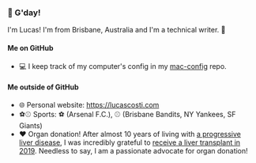 ### 👋 G'day! 

I'm Lucas! I'm from Brisbane, Australia and I'm a technical writer. 📝

#### Me on GitHub

* 💻 I keep track of my computer's config in my [mac-config](https://github.com/lucascosti/mac-config) repo.

#### Me outside of GitHub

* 🌐 Personal website: https://lucascosti.com
* ⚽️⚾️ Sports: ⚽️ (Arsenal F.C.), ⚾️ (Brisbane Bandits, NY Yankees, SF Giants)
* ❤️ Organ donation! After almost 10 years of living with [a progressive liver disease](https://en.wikipedia.org/wiki/Primary_sclerosing_cholangitis), I was incredibly grateful to [receive a liver transplant in 2019](https://lucascosti.com/blog/2019/07/transplant-life-changing-event/). Needless to say, I am a passionate advocate for organ donation! 
